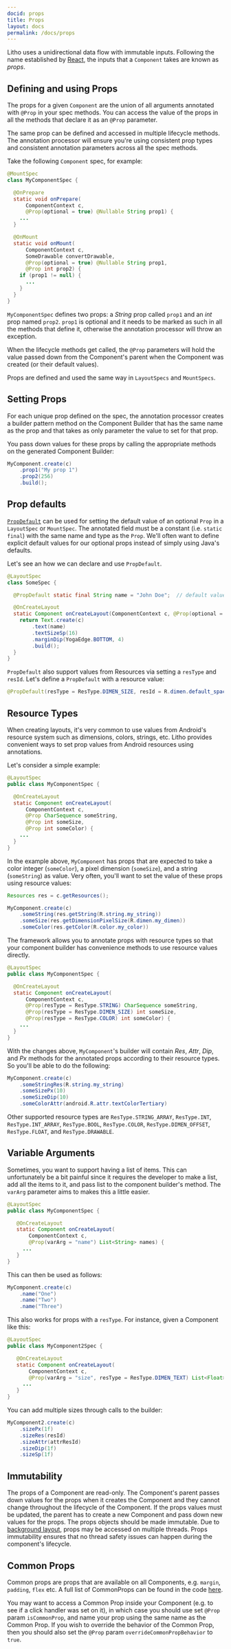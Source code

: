 ```yaml
---
docid: props
title: Props
layout: docs
permalink: /docs/props
---
```


Litho uses a unidirectional data flow with immutable inputs. Following the name established by [React](https://reactjs.org/docs/components-and-props.html), the inputs that a `Component` takes are known as *props*.

## Defining and using Props

The props for a given `Component` are the union of all arguments annotated with `@Prop` in your spec methods. You can access the value of the props in all the methods that declare it as an `@Prop` parameter.

The same prop can be defined and accessed in multiple lifecycle methods. The annotation processor will ensure you're using consistent prop types and consistent annotation parameters across all the spec methods.

Take the following `Component` spec, for example:

```java
@MountSpec
class MyComponentSpec {

  @OnPrepare
  static void onPrepare(
      ComponentContext c,
      @Prop(optional = true) @Nullable String prop1) {
    ...
  }

  @OnMount
  static void onMount(
      ComponentContext c,
      SomeDrawable convertDrawable,
      @Prop(optional = true) @Nullable String prop1,
      @Prop int prop2) {
    if (prop1 != null) {
      ...
    }
  }
}
```

`MyComponentSpec` defines two props: a *String* prop called `prop1` and an *int* prop named `prop2`. `prop1` is optional and it needs to be marked as such in all the methods that define it, otherwise the annotation processor will throw an exception.

When the lifecycle methods get called, the `@Prop` parameters will hold the value passed down from the Component's parent when the Component was created (or their default values).

Props are defined and used the same way in `LayoutSpecs` and `MountSpecs`.   

## Setting Props

For each unique prop defined on the spec, the annotation processor creates a builder pattern method on the Component Builder that has the same name as the prop and that takes as only parameter the value to set for that prop.

You pass down values for these props by calling the appropriate methods on the generated Component Builder:

```java
MyComponent.create(c)
    .prop1("My prop 1")
    .prop2(256)
    .build();
```

## Prop defaults

[`PropDefault`](/javadoc/com/facebook/litho/annotations/PropDefault.html) can be used for setting
the default value of an optional `Prop` in a `LayoutSpec` or `MountSpec`. The annotated field must
be a constant (i.e. `static final`) with the same name and type as the `Prop`. We'll often want to
define explicit default values for our optional props instead of simply using Java's defaults.

Let's see an how we can declare and use `PropDefault`.

```java
@LayoutSpec
class SomeSpec {

  @PropDefault static final String name = "John Doe";  // default value for name

  @OnCreateLayout
  static Component onCreateLayout(ComponentContext c, @Prop(optional = true) String name) {
    return Text.create(c)
        .text(name)
        .textSizeSp(16)
        .marginDip(YogaEdge.BOTTOM, 4)
        .build();
  }
}
```

`PropDefault` also support values from Resources via setting a `resType` and `resId`. Let's define
a `PropDefault` with a resource value:

```java
@PropDefault(resType = ResType.DIMEN_SIZE, resId = R.dimen.default_spacing) static float prop3;
```

## Resource Types
When creating layouts, it's very common to use values from Android's resource system such as dimensions, colors, strings, etc. Litho provides convenient ways to set prop values from Android resources using annotations.

Let's consider a simple example:

```java
@LayoutSpec
public class MyComponentSpec {

  @OnCreateLayout
  static Component onCreateLayout(
      ComponentContext c,
      @Prop CharSequence someString,
      @Prop int someSize,
      @Prop int someColor) {
    ...
  }
}
```

In the example above, `MyComponent` has props that are expected to take a color integer (`someColor`), a pixel dimension (`someSize`), and a string (`someString`) as value. Very often, you'll want to set the value of these props using resource values:

```java
Resources res = c.getResources();

MyComponent.create(c)
    .someString(res.getString(R.string.my_string))
    .someSize(res.getDimensionPixelSize(R.dimen.my_dimen))
    .someColor(res.getColor(R.color.my_color))
```

The framework allows you to annotate props with resource types so that your component builder has convenience methods to use resource values directly.

```java
@LayoutSpec
public class MyComponentSpec {

  @OnCreateLayout
  static Component onCreateLayout(
      ComponentContext c,
      @Prop(resType = ResType.STRING) CharSequence someString,
      @Prop(resType = ResType.DIMEN_SIZE) int someSize,
      @Prop(resType = ResType.COLOR) int someColor) {
    ...
  }
}
```

With the changes above, `MyComponent`'s builder will contain *Res*, *Attr*, *Dip*, and *Px* methods for the annotated props according to their resource types. So you'll be able to do the following:

```java
MyComponent.create(c)
    .someStringRes(R.string.my_string)
    .someSizePx(10)
    .someSizeDip(10)
    .someColorAttr(android.R.attr.textColorTertiary)
```

Other supported resource types are `ResType.STRING_ARRAY`, `ResType.INT`, `ResType.INT_ARRAY`, `ResType.BOOL`, `ResType.COLOR`, `ResType.DIMEN_OFFSET`, `ResType.FLOAT`, and `ResType.DRAWABLE`.

## Variable Arguments

Sometimes, you want to support having a list of items. This can unfortunately
be a bit painful since it requires the developer to make a list, add all the
items to it, and pass list to the component builder's method. The `varArg`
parameter aims to makes this a little easier.

```java
@LayoutSpec
public class MyComponentSpec {

   @OnCreateLayout
   static Component onCreateLayout(
       ComponentContext c,
       @Prop(varArg = "name") List<String> names) {
     ...
   }
}
```

This can then be used as follows:

```java
MyComponent.create(c)
    .name("One")
    .name("Two")
    .name("Three")
```

This also works for props with a `resType`. For instance, given a Component like this:

```java
@LayoutSpec
public class MyComponent2Spec {

   @OnCreateLayout
   static Component onCreateLayout(
       ComponentContext c,
       @Prop(varArg = "size", resType = ResType.DIMEN_TEXT) List<Float> sizes) {
     ...
   }
}
```

You can add multiple sizes through calls to the builder:

```java
MyComponent2.create(c)
    .sizePx(1f)
    .sizeRes(resId)
    .sizeAttr(attrResId)
    .sizeDip(1f)
    .sizeSp(1f)
```

## Immutability

The props of a Component are read-only. The Component's parent passes down values for the props when it creates the Component and they cannot change throughout the lifecycle of the Component. If the props values must be updated, the parent has to create a new Component and pass down new values for the props.
The props objects should be made immutable. Due to [background layout](/docs/asynchronous-layout), props may be accessed on multiple threads. Props immutability ensures that no thread safety issues can happen during the component's lifecycle.

## Common Props

Common props are props that are available on all Components, e.g. `margin`, `padding`, `flex` etc. A full list of CommonProps can be found in the code [here](https://github.com/facebook/litho/blob/master/litho-core/src/main/java/com/facebook/litho/Component.java).

You may want to access a Common Prop inside your Component (e.g. to see if a click handler was set on it), in which case you should use set `@Prop` param `isCommonProp`, and name your prop using the same name as the Common Prop. If you wish to override the behavior of the Common Prop, then you should also set the `@Prop` param `overrideCommonPropBehavior` to `true`.

